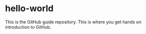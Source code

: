 # hello-world
This is the GitHub guide repository. This is where you get hands on introduction to GitHub.
